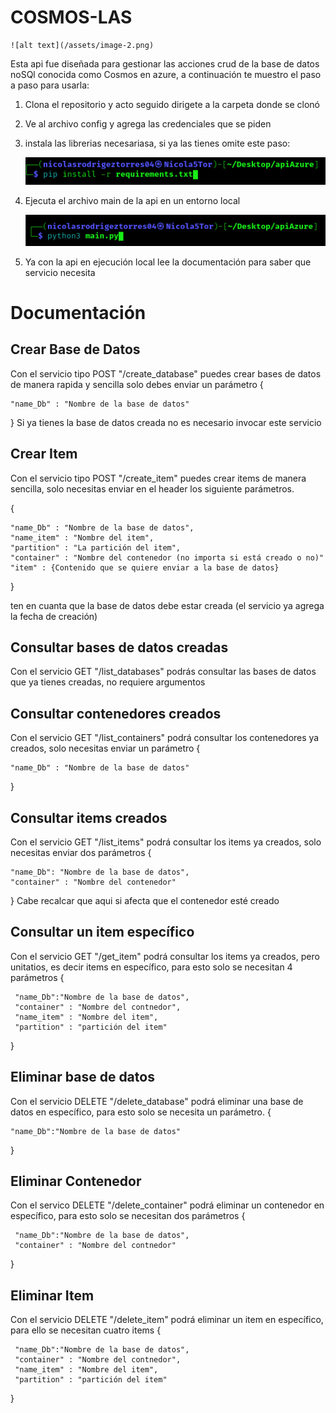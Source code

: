 # COSMOS-LAS
    ![alt text](/assets/image-2.png)
Esta api fue diseñada para gestionar las acciones crud de la base de datos noSQl conocida como Cosmos
en azure, a continuación te muestro el paso a paso para usarla:

 1. Clona el repositorio y acto seguido dirigete a la carpeta donde se clonó
 2. Ve al archivo config y agrega las credenciales que se piden
 3. instala las librerias necesariasa, si ya las tienes omite este paso:
    
    ![alt text](/assets/image.png)

 4. Ejecuta el archivo main de la api en un entorno local

    ![alt text](/assets/image-1.png)

 5. Ya con la api en ejecución local lee la documentación para saber que servicio necesita

 # Documentación
 ## Crear Base de Datos
 Con el servicio tipo POST "/create_database" puedes crear bases de datos de manera rapida y sencilla
 solo debes enviar un parámetro
  {
 
    "name_Db" : "Nombre de la base de datos"
  }
  Si ya tienes la base de datos creada no es necesario invocar este servicio
 ## Crear Item
 Con el servicio tipo POST "/create_item" puedes crear items de manera sencilla, solo necesitas enviar en el header los siguiente parámetros.
	
 {
 
    "name_Db" : "Nombre de la base de datos",
    "name_item" : "Nombre del item",
    "partition" : "La partición del item",
    "container" : "Nombre del contenedor (no importa si está creado o no)"
    "item" : {Contenido que se quiere enviar a la base de datos}
  }
		
  ten en cuanta que la base de datos debe estar creada (el servicio ya agrega la fecha de creación)
  ## Consultar bases de datos creadas
  Con el servicio GET "/list_databases" podrás consultar las bases de datos que ya tienes creadas, no requiere argumentos
  ## Consultar contenedores creados 
  Con el servicio GET "/list_containers" podrá consultar los contenedores ya creados, solo necesitas enviar un parámetro
  {
  
    "name_Db" : "Nombre de la base de datos"
  }
  ## Consultar items creados
  Con el servicio GET "/list_items" podrá consultar los items ya creados, solo necesitas enviar dos parámetros
  {
  
    "name_Db": "Nombre de la base de datos",
    "container" : "Nombre del contenedor"

  }
  Cabe recalcar que aqui si afecta que el contenedor esté creado
  ## Consultar un item específico
  Con el servicio GET "/get_item" podrá consultar los items ya creados, pero unitatios, es decir items en específico, para esto  solo se necesitan 4 parámetros 
   {
   
     "name_Db":"Nombre de la base de datos",
     "container" : "Nombre del contnedor",
     "name_item" : "Nombre del item",
     "partition" : "partición del item"
   }
 ## Eliminar base de datos
 Con el servicio DELETE "/delete_database" podrá eliminar una base de datos en específico, para esto solo se necesita un parámetro.
 {
 
    "name_Db":"Nombre de la base de datos"
 }

 ## Eliminar Contenedor
 Con el servico DELETE "/delete_container" podrá eliminar un contenedor en específico, para esto solo se necesitan dos parámetros 
 {
 
     "name_Db":"Nombre de la base de datos",
     "container" : "Nombre del contnedor"
 }
 ## Eliminar Item
 Con el servicio DELETE "/delete_item" podrá eliminar un item en específico, para ello se necesitan 
 cuatro items
  {
  
     "name_Db":"Nombre de la base de datos",
     "container" : "Nombre del contnedor",
     "name_item" : "Nombre del item",
     "partition" : "partición del item"
   }

 

